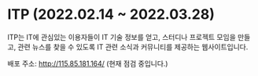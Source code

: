 # ITP (2022.02.14 ~ 2022.03.28)

ITP는 IT에 관심있는 이용자들이 IT 기술 정보를 얻고, 스터디나 프로젝트 모임을 만들고, 관련 뉴스를 찾을 수 있도록 IT 관련 소식과 커뮤니티를 제공하는 웹사이트입니다.

배포 주소: http://115.85.181.164/  (현재 점검 중입니다.)
